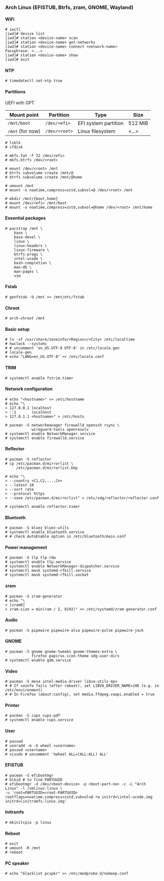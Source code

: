 ### Arch Linux (EFISTUB, Btrfs, zram, GNOME, Wayland)

#### WiFi

```
# iwctl
[iwd]# device list
[iwd]# station <device-name> scan
[iwd]# station <device-name> get-networks
[iwd]# station <device-name> connect <network-name>
Passphrase: <...>
[iwd]# station <device-name> show
[iwd]# exit
```

#### NTP

```
# timedatectl set-ntp true
```

#### Partitions

UEFI with GPT

| Mount point      | Partition     | Type                 | Size    |
|------------------|---------------|----------------------|---------|
| `/mnt/boot`      | `/dev/<efi>`  | EFI system partition | 512 MiB |
| `/mnt` (for now) | `/dev/<root>` | Linux filesystem     | <...>   |

```
# lsblk
# cfdisk
```

```
# mkfs.fat -F 32 /dev/<efi>
# mkfs.btrfs /dev/<root>
```

```
# mount /dev/<root> /mnt
# btrfs subvolume create /mnt/@
# btrfs subvolume create /mnt/@home
```

```
# umount /mnt
# mount -o noatime,compress=zstd,subvol=@ /dev/<root> /mnt
```

```
# mkdir /mnt/{boot,home}
# mount /dev/<efi> /mnt/boot
# mount -o noatime,compress=zstd,subvol=@home /dev/<root> /mnt/home
```

#### Essential packages

```
# pacstrap /mnt \
    base \
    base-devel \
    linux \
    linux-headers \
    linux-firmware \
    btrfs-progs \
    intel-ucode \
    bash-completion \
    man-db \
    man-pages \
    vim
```

#### Fstab

```
# genfstab -U /mnt >> /mnt/etc/fstab
```

#### Chroot

```
# arch-chroot /mnt
```

#### Basic setup

```
# ln -sf /usr/share/zoneinfo/<Region>/<City> /etc/localtime
# hwclock --systohc
# # uncomment 'en_US.UTF-8 UTF-8' in /etc/locale.gen
# locale-gen
# echo "LANG=en_US.UTF-8" >> /etc/locale.conf
```

#### TRIM

```
# systemctl enable fstrim.timer
```

#### Network configuration

```
# echo "<hostname>" >> /etc/hostname
# echo "\
> 127.0.0.1 localhost
> ::1       localhost
> 127.0.1.1 <hostname>" > /etc/hosts
```

```
# pacman -S networkmanager firewalld openssh rsync \
            wireguard-tools openresolv
# systemctl enable NetworkManager.service
# systemctl enable firewalld.service
```

#### Reflector

```
# pacman -S reflector
# cp /etc/pacman.d/mirrorlist \
     /etc/pacman.d/mirrorlist.bkp
```

```
# echo "\
> --country <C1,C2,...,Cn>
> --latest 10
> --sort rate
> --protocol https
> --save /etc/pacman.d/mirrorlist" > /etc/xdg/reflector/reflector.conf
```

```
# systemctl enable reflector.timer
```

#### Bluetooth

```
# pacman -S bluez bluez-utils
# systemctl enable bluetooth.service
# # check AutoEnable option in /etc/bluetooth/main.conf
```

#### Power management

```
# pacman -S tlp tlp-rdw
# systemctl enable tlp.service
# systemctl enable NetworkManager-dispatcher.service
# systemctl mask systemd-rfkill.service
# systemctl mask systemd-rfkill.socket
```

#### zram

```
# pacman -S zram-generator
# echo "\
> [zram0]
> zram-size = min(ram / 2, 8192)" >> /etc/systemd/zram-generator.conf
```

#### Audio

```
# pacman -S pipewire pipewire-alsa pipewire-pulse pipewire-jack
```

#### GNOME

```
# pacman -S gnome gnome-tweaks gnome-themes-extra \
            firefox papirus-icon-theme xdg-user-dirs
# systemctl enable gdm.service
```

#### Video

```
# pacman -S mesa intel-media-driver libva-utils mpv
# # If vainfo fails (after reboot), set LIBVA_DRIVER_NAME=iHD (e.g. in /etc/environment)
# # In Firefox (about:config), set media.ffmpeg.vaapi.enabled = true
```

#### Printer

```
# pacman -S cups cups-pdf
# systemctl enable cups.service
```

#### User

```
# passwd
# useradd -m -G wheel <username>
# passwd <username>
# visudo # uncomment '%wheel ALL=(ALL:ALL) ALL'
```

#### EFISTUB

```
# pacman -S efibootmgr
# blkid # to find PARTUUID
# efibootmgr -d /dev/<boot-device> -p <boot-part-no> -c -L "Arch Linux" -l /vmlinuz-linux \
-u 'root=PARTUUID=<root-PARTUUID> rootflags=noatime,compress=zstd,subvol=@ rw initrd=\intel-ucode.img initrd=\initramfs-linux.img'
```

#### Initramfs

```
# mkinitcpio -p linux
```

#### Reboot

```
# exit
# umount -R /mnt
# reboot
```

#### PC speaker

```
# echo "blacklist pcspkr" >> /etc/modprobe.d/nobeep.conf
```

